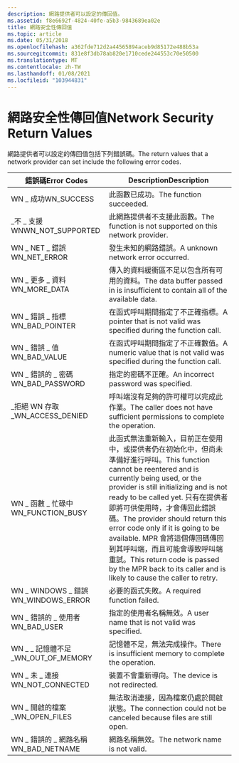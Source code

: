 ```yaml
---
description: 網路提供者可以設定的傳回值。
ms.assetid: f8e6692f-4824-40fe-a5b3-9843689ea02e
title: 網路安全性傳回值
ms.topic: article
ms.date: 05/31/2018
ms.openlocfilehash: a362fde712d2a44565894aceb9d85172e488b53a
ms.sourcegitcommit: 831e8f3db78ab820e1710cede244553c70e50500
ms.translationtype: MT
ms.contentlocale: zh-TW
ms.lasthandoff: 01/08/2021
ms.locfileid: "103944831"
---
```

# <a name="network-security-return-values"></a><span data-ttu-id="7f09b-103">網路安全性傳回值</span><span class="sxs-lookup"><span data-stu-id="7f09b-103">Network Security Return Values</span></span>

<span data-ttu-id="7f09b-104">網路提供者可以設定的傳回值包括下列錯誤碼。</span><span class="sxs-lookup"><span data-stu-id="7f09b-104">The return values that a network provider can set include the following error codes.</span></span>



| <span data-ttu-id="7f09b-105">錯誤碼</span><span class="sxs-lookup"><span data-stu-id="7f09b-105">Error Codes</span></span>         | <span data-ttu-id="7f09b-106">Description</span><span class="sxs-lookup"><span data-stu-id="7f09b-106">Description</span></span>                                                                                                                                                                                                                                                                                                                             |
|---------------------|-----------------------------------------------------------------------------------------------------------------------------------------------------------------------------------------------------------------------------------------------------------------------------------------------------------------------------------------|
| <span data-ttu-id="7f09b-107">WN \_ 成功</span><span class="sxs-lookup"><span data-stu-id="7f09b-107">WN\_SUCCESS</span></span>         | <span data-ttu-id="7f09b-108">此函數已成功。</span><span class="sxs-lookup"><span data-stu-id="7f09b-108">The function succeeded.</span></span>                                                                                                                                                                                                                                                                                                                 |
| <span data-ttu-id="7f09b-109">\_不 \_ 支援 WN</span><span class="sxs-lookup"><span data-stu-id="7f09b-109">WN\_NOT\_SUPPORTED</span></span>  | <span data-ttu-id="7f09b-110">此網路提供者不支援此函數。</span><span class="sxs-lookup"><span data-stu-id="7f09b-110">The function is not supported on this network provider.</span></span>                                                                                                                                                                                                                                                                                 |
| <span data-ttu-id="7f09b-111">WN \_ NET \_ 錯誤</span><span class="sxs-lookup"><span data-stu-id="7f09b-111">WN\_NET\_ERROR</span></span>      | <span data-ttu-id="7f09b-112">發生未知的網路錯誤。</span><span class="sxs-lookup"><span data-stu-id="7f09b-112">A unknown network error occurred.</span></span>                                                                                                                                                                                                                                                                                                       |
| <span data-ttu-id="7f09b-113">WN \_ 更多 \_ 資料</span><span class="sxs-lookup"><span data-stu-id="7f09b-113">WN\_MORE\_DATA</span></span>      | <span data-ttu-id="7f09b-114">傳入的資料緩衝區不足以包含所有可用的資料。</span><span class="sxs-lookup"><span data-stu-id="7f09b-114">The data buffer passed in is insufficient to contain all of the available data.</span></span>                                                                                                                                                                                                                                                         |
| <span data-ttu-id="7f09b-115">WN \_ 錯誤 \_ 指標</span><span class="sxs-lookup"><span data-stu-id="7f09b-115">WN\_BAD\_POINTER</span></span>    | <span data-ttu-id="7f09b-116">在函式呼叫期間指定了不正確指標。</span><span class="sxs-lookup"><span data-stu-id="7f09b-116">A pointer that is not valid was specified during the function call.</span></span>                                                                                                                                                                                                                                                                     |
| <span data-ttu-id="7f09b-117">WN \_ 錯誤 \_ 值</span><span class="sxs-lookup"><span data-stu-id="7f09b-117">WN\_BAD\_VALUE</span></span>      | <span data-ttu-id="7f09b-118">在函式呼叫期間指定了不正確數值。</span><span class="sxs-lookup"><span data-stu-id="7f09b-118">A numeric value that is not valid was specified during the function call.</span></span>                                                                                                                                                                                                                                                               |
| <span data-ttu-id="7f09b-119">WN \_ 錯誤的 \_ 密碼</span><span class="sxs-lookup"><span data-stu-id="7f09b-119">WN\_BAD\_PASSWORD</span></span>   | <span data-ttu-id="7f09b-120">指定的密碼不正確。</span><span class="sxs-lookup"><span data-stu-id="7f09b-120">An incorrect password was specified.</span></span>                                                                                                                                                                                                                                                                                                    |
| <span data-ttu-id="7f09b-121">\_拒絕 WN 存取 \_</span><span class="sxs-lookup"><span data-stu-id="7f09b-121">WN\_ACCESS\_DENIED</span></span>  | <span data-ttu-id="7f09b-122">呼叫端沒有足夠的許可權可以完成此作業。</span><span class="sxs-lookup"><span data-stu-id="7f09b-122">The caller does not have sufficient permissions to complete the operation.</span></span>                                                                                                                                                                                                                                                              |
| <span data-ttu-id="7f09b-123">WN \_ 函數 \_ 忙碌中</span><span class="sxs-lookup"><span data-stu-id="7f09b-123">WN\_FUNCTION\_BUSY</span></span>  | <span data-ttu-id="7f09b-124">此函式無法重新輸入，目前正在使用中，或提供者仍在初始化中，但尚未準備好進行呼叫。</span><span class="sxs-lookup"><span data-stu-id="7f09b-124">This function cannot be reentered and is currently being used, or the provider is still initializing and is not ready to be called yet.</span></span> <span data-ttu-id="7f09b-125">只有在提供者即將可供使用時，才會傳回此錯誤碼。</span><span class="sxs-lookup"><span data-stu-id="7f09b-125">The provider should return this error code only if it is going to be available.</span></span> <span data-ttu-id="7f09b-126">MPR 會將這個傳回碼傳回到其呼叫端，而且可能會導致呼叫端重試。</span><span class="sxs-lookup"><span data-stu-id="7f09b-126">This return code is passed by the MPR back to its caller and is likely to cause the caller to retry.</span></span><br/> |
| <span data-ttu-id="7f09b-127">WN \_ WINDOWS \_ 錯誤</span><span class="sxs-lookup"><span data-stu-id="7f09b-127">WN\_WINDOWS\_ERROR</span></span>  | <span data-ttu-id="7f09b-128">必要的函式失敗。</span><span class="sxs-lookup"><span data-stu-id="7f09b-128">A required function failed.</span></span>                                                                                                                                                                                                                                                                                                             |
| <span data-ttu-id="7f09b-129">WN \_ 錯誤的 \_ 使用者</span><span class="sxs-lookup"><span data-stu-id="7f09b-129">WN\_BAD\_USER</span></span>       | <span data-ttu-id="7f09b-130">指定的使用者名稱無效。</span><span class="sxs-lookup"><span data-stu-id="7f09b-130">A user name that is not valid was specified.</span></span>                                                                                                                                                                                                                                                                                            |
| <span data-ttu-id="7f09b-131">WN \_ \_ 記憶體不足 \_</span><span class="sxs-lookup"><span data-stu-id="7f09b-131">WN\_OUT\_OF\_MEMORY</span></span> | <span data-ttu-id="7f09b-132">記憶體不足，無法完成操作。</span><span class="sxs-lookup"><span data-stu-id="7f09b-132">There is insufficient memory to complete the operation.</span></span>                                                                                                                                                                                                                                                                                 |
| <span data-ttu-id="7f09b-133">WN \_ 未 \_ 連接</span><span class="sxs-lookup"><span data-stu-id="7f09b-133">WN\_NOT\_CONNECTED</span></span>  | <span data-ttu-id="7f09b-134">裝置不會重新導向。</span><span class="sxs-lookup"><span data-stu-id="7f09b-134">The device is not redirected.</span></span>                                                                                                                                                                                                                                                                                                           |
| <span data-ttu-id="7f09b-135">WN \_ 開啟的檔案 \_</span><span class="sxs-lookup"><span data-stu-id="7f09b-135">WN\_OPEN\_FILES</span></span>     | <span data-ttu-id="7f09b-136">無法取消連接，因為檔案仍處於開啟狀態。</span><span class="sxs-lookup"><span data-stu-id="7f09b-136">The connection could not be canceled because files are still open.</span></span>                                                                                                                                                                                                                                                                      |
| <span data-ttu-id="7f09b-137">WN \_ 錯誤的 \_ 網路名稱</span><span class="sxs-lookup"><span data-stu-id="7f09b-137">WN\_BAD\_NETNAME</span></span>    | <span data-ttu-id="7f09b-138">網路名稱無效。</span><span class="sxs-lookup"><span data-stu-id="7f09b-138">The network name is not valid.</span></span>                                                                                                                                                                                                                                                                                                          |



 

 

 




